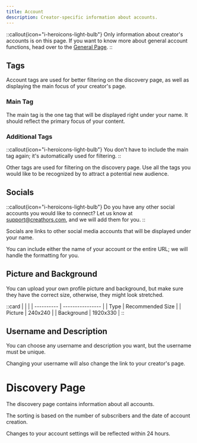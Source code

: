 ```yaml
---
title: Account
description: Creator-specific information about accounts.
---
```


::callout{icon="i-heroicons-light-bulb"}
Only information about creator's accounts is on this page. If you want to know more about general account functions, head over to the [General Page](/general/account).
::

## Tags

Account tags are used for better filtering on the discovery page, as well as displaying the main focus of your creator's page.

### Main Tag

The main tag is the one tag that will be displayed right under your name. It should reflect the primary focus of your content.

### Additional Tags

::callout{icon="i-heroicons-light-bulb"}
You don't have to include the main tag again; it's automatically used for filtering.
::

Other tags are used for filtering on the discovery page. Use all the tags you would like to be recognized by to attract a potential new audience.

## Socials

::callout{icon="i-heroicons-light-bulb"}
Do you have any other social accounts you would like to connect? Let us know at <support@creathors.com>, and we will add them for you.
::

Socials are links to other social media accounts that will be displayed under your name.

You can include either the name of your account or the entire URL; we will handle the formatting for you.

## Picture and Background

You can upload your own profile picture and background, but make sure they have the correct size, otherwise, they might look stretched.

::card
|            |                  |
| ---------- | ---------------- |
| Type       | Recommended Size |
| Picture    | 240x240          |
| Background | 1920x330         |
::

## Username and Description

You can choose any username and description you want, but the username must be unique.

Changing your username will also change the link to your creator's page.

# Discovery Page

The discovery page contains information about all accounts.

The sorting is based on the number of subscribers and the date of account creation.

Changes to your account settings will be reflected within 24 hours.
